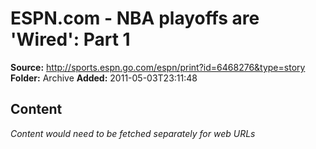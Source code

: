 # ESPN.com - NBA playoffs are 'Wired': Part 1

**Source:** http://sports.espn.go.com/espn/print?id=6468276&type=story
**Folder:** Archive
**Added:** 2011-05-03T23:11:48




## Content
*Content would need to be fetched separately for web URLs*
